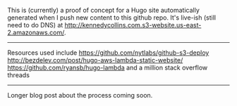 This is (currently) a proof of concept for a Hugo site automatically generated when I push new content to this github repo.
It's live-ish (still need to do DNS) at http://kennedycollins.com.s3-website.us-east-2.amazonaws.com/.
***
Resources used include
https://github.com/nytlabs/github-s3-deploy
http://bezdelev.com/post/hugo-aws-lambda-static-website/
https://github.com/ryansb/hugo-lambda
and a million stack overflow threads
***
Longer blog post about the process coming soon.
